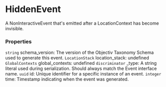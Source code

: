 # HiddenEvent
A NonInteractiveEvent that's emitted after a LocationContext has become invisible.

### Properties
`string` schema_version: The version of the Objectiv Taxonomy Schema used to generate this event.
`LocationStack` location_stack: undefined
`GlobalContexts` global_contexts: undefined
`discriminator` _type: A string literal used during serialization. Should always match the Event interface name.
`uuid` id: Unique identifier for a specific instance of an event.
`integer` time: Timestamp indicating when the event was generated.
